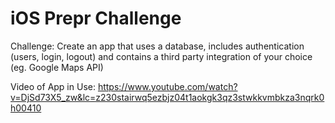 # iOS Prepr Challenge
Challenge: Create an app that uses a database, includes authentication (users, login, logout) and contains a third party integration of your choice (eg. Google Maps API)

Video of App in Use: https://www.youtube.com/watch?v=DjSd73X5_zw&lc=z230stairwq5ezbjz04t1aokgk3qz3stwkkvmbkza3nqrk0h00410
